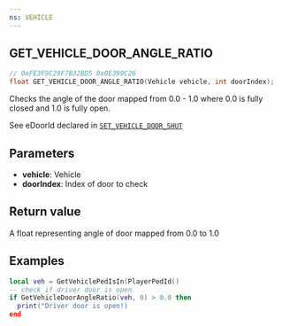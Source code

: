 ```yaml
---
ns: VEHICLE
---
```

## GET_VEHICLE_DOOR_ANGLE_RATIO

```c
// 0xFE3F9C29F7B32BD5 0x0E399C26
float GET_VEHICLE_DOOR_ANGLE_RATIO(Vehicle vehicle, int doorIndex);
```
Checks the angle of the door mapped from 0.0 - 1.0 where 0.0 is fully closed and 1.0 is fully open.

See eDoorId declared in [`SET_VEHICLE_DOOR_SHUT`](#_0x93D9BD300D7789E5)

## Parameters
* **vehicle**: Vehicle
* **doorIndex**: Index of door to check

## Return value
A float representing angle of door mapped from 0.0 to 1.0

## Examples
```lua
local veh = GetVehiclePedIsIn(PlayerPedId()
-- check if driver door is open
if GetVehicleDoorAngleRatio(veh, 0) > 0.0 then
  print("Driver door is open!)
end
```

